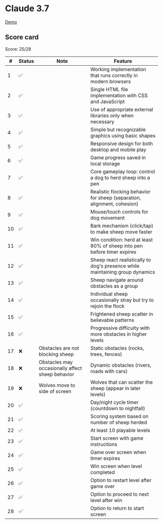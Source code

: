 # Claude 3.7

[Demo](https://html-preview.github.io/?url=https://raw.githubusercontent.com/vnglst/when-ai-fails/refs/heads/main/shepards-dog/claude-3.7/index.html)

## Score card

Score: 25/28

| #   | Status | Note                                             | Feature                                                                      |
| --- | ------ | ------------------------------------------------ | ---------------------------------------------------------------------------- |
| 1   | ✅     |                                                  | Working implementation that runs correctly in modern browsers                |
| 2   | ✅     |                                                  | Single HTML file implementation with CSS and JavaScript                      |
| 3   | ✅     |                                                  | Use of appropriate external libraries only when necessary                    |
| 4   | ✅     |                                                  | Simple but recognizable graphics using basic shapes                          |
| 5   | ✅     |                                                  | Responsive design for both desktop and mobile play                           |
| 6   | ✅     |                                                  | Game progress saved in local storage                                         |
| 7   | ✅     |                                                  | Core gameplay loop: control a dog to herd sheep into a pen                   |
| 8   | ✅     |                                                  | Realistic flocking behavior for sheep (separation, alignment, cohesion)      |
| 9   | ✅     |                                                  | Mouse/touch controls for dog movement                                        |
| 10  | ✅     |                                                  | Bark mechanism (click/tap) to make sheep move faster                         |
| 11  | ✅     |                                                  | Win condition: herd at least 80% of sheep into pen before timer expires      |
| 12  | ✅     |                                                  | Sheep react realistically to dog's presence while maintaining group dynamics |
| 13  | ✅     |                                                  | Sheep navigate around obstacles as a group                                   |
| 14  | ✅     |                                                  | Individual sheep occasionally stray but try to rejoin the flock              |
| 15  | ✅     |                                                  | Frightened sheep scatter in believable patterns                              |
| 16  | ✅     |                                                  | Progressive difficulty with more obstacles in higher levels                  |
| 17  | ❌     | Obstacles are not blocking sheep                 | Static obstacles (rocks, trees, fences)                                      |
| 18  | ❌     | Obstacles may occasionally affect sheep behavior | Dynamic obstacles (rivers, roads with cars)                                  |
| 19  | ❌     | Wolves move to side of screen                    | Wolves that can scatter the sheep (appear in later levels)                   |
| 20  | ✅     |                                                  | Day/night cycle timer (countdown to nightfall)                               |
| 21  | ✅     |                                                  | Scoring system based on number of sheep herded                               |
| 22  | ✅     |                                                  | At least 10 playable levels                                                  |
| 23  | ✅     |                                                  | Start screen with game instructions                                          |
| 24  | ✅     |                                                  | Game over screen when timer expires                                          |
| 25  | ✅     |                                                  | Win screen when level completed                                              |
| 26  | ✅     |                                                  | Option to restart level after game over                                      |
| 27  | ✅     |                                                  | Option to proceed to next level after win                                    |
| 28  | ✅     |                                                  | Option to return to start screen                                             |
